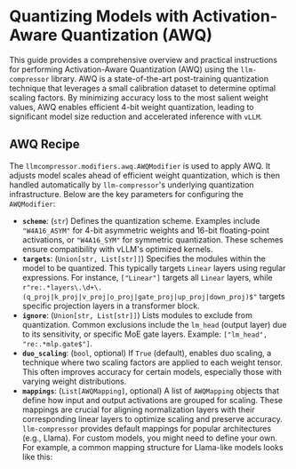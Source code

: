 # Quantizing Models with Activation-Aware Quantization (AWQ)

This guide provides a comprehensive overview and practical instructions for performing Activation-Aware Quantization (AWQ) using the `llm-compressor` library. AWQ is a state-of-the-art post-training quantization technique that leverages a small calibration dataset to determine optimal scaling factors. By minimizing accuracy loss to the most salient weight values, AWQ enables efficient 4-bit weight quantization, leading to significant model size reduction and accelerated inference with `vLLM`.

## AWQ Recipe

The `llmcompressor.modifiers.awq.AWQModifier` is used to apply AWQ. It adjusts model scales ahead of efficient weight quantization, which is then handled automatically by `llm-compressor`'s underlying quantization infrastructure. Below are the key parameters for configuring the `AWQModifier`:

*   **`scheme`**: (`str`) Defines the quantization scheme. Examples include `"W4A16_ASYM"` for 4-bit asymmetric weights and 16-bit floating-point activations, or `"W4A16_SYM"` for symmetric quantization. These schemes ensure compatibility with vLLM's optimized kernels.
*   **`targets`**: (`Union[str, List[str]]`) Specifies the modules within the model to be quantized. This typically targets `Linear` layers using regular expressions. For instance, `["Linear"]` targets all `Linear` layers, while `r"re:.*layers\.\d+\.(q_proj|k_proj|v_proj|o_proj|gate_proj|up_proj|down_proj)$"` targets specific projection layers in a transformer block.
*   **`ignore`**: (`Union[str, List[str]]`) Lists modules to exclude from quantization. Common exclusions include the `lm_head` (output layer) due to its sensitivity, or specific MoE gate layers. Example: `["lm_head", "re:.*mlp.gate$"]`.
*   **`duo_scaling`**: (`bool`, optional) If `True` (default), enables duo scaling, a technique where two scaling factors are applied to each weight tensor. This often improves accuracy for certain models, especially those with varying weight distributions.
*   **`mappings`**: (`List[AWQMapping]`, optional) A list of `AWQMapping` objects that define how input and output activations are grouped for scaling. These mappings are crucial for aligning normalization layers with their corresponding linear layers to optimize scaling and preserve accuracy. `llm-compressor` provides default mappings for popular architectures (e.g., Llama). For custom models, you might need to define your own. For example, a common mapping structure for Llama-like models looks like this: